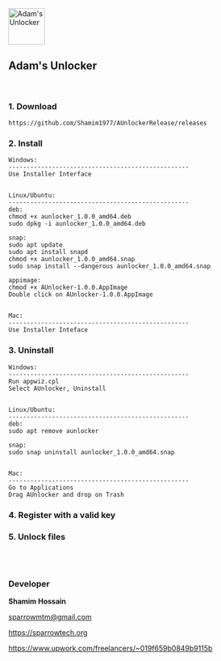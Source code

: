<img src="app/images/appicon.png" alt="Adam's Unlocker" width="72">

## Adam's Unlocker

<br>



### 1. Download

```
https://github.com/Shamim1977/AUnlockerRelease/releases

```


### 2. Install

```
Windows:
--------------------------------------------------
Use Installer Interface


Linux/Ubuntu:
--------------------------------------------------
deb:
chmod +x aunlocker_1.0.0_amd64.deb
sudo dpkg -i aunlocker_1.0.0_amd64.deb

snap:
sudo apt update
sudo apt install snapd
chmod +x aunlocker_1.0.0_amd64.snap
sudo snap install --dangerous aunlocker_1.0.0_amd64.snap

appimage:
chmod +x AUnlocker-1.0.0.AppImage
Double click on AUnlocker-1.0.0.AppImage


Mac:
--------------------------------------------------
Use Installer Inteface
```

### 3. Uninstall

```
Windows: 
--------------------------------------------------
Run appwiz.cpl
Select AUnlocker, Uninstall


Linux/Ubuntu:
--------------------------------------------------
deb:
sudo apt remove aunlocker

snap:
sudo snap uninstall aunlocker_1.0.0_amd64.snap


Mac:
--------------------------------------------------
Go to Applications
Drag AUnlocker and drop on Trash
```


### 4. Register with a valid key


### 5. Unlock files



<br>
<br>


### Developer

<strong>Shamim Hossain</strong>

<sparrowmtm@gmail.com>

<https://sparrowtech.org>

<https://www.upwork.com/freelancers/~019f659b0849b9115b>
